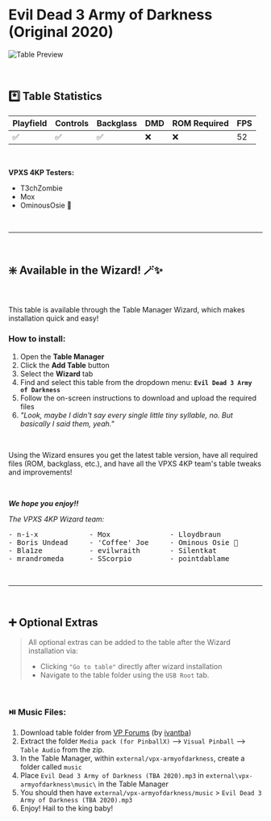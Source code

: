 # Evil Dead 3 Army of Darkness (Original 2020)

![Table Preview](../../images/vpx-evil-dead-3-army-of-darkness-preview.png)

<br>

## *️⃣  Table Statistics

| Playfield | Controls | Backglass | DMD | ROM Required | FPS | 
|-----------|----------|-----------|-----|--------------|-----|
| :white_check_mark: | :white_check_mark: | :white_check_mark: | :x: | :x: | 52 |

<br>

**VPXS 4KP Testers:**
  - T3chZombie
  - Mox
  - OminousOsie 🌸

<br>

---

<br>

## ❇️ Available in the Wizard! 🪄✨

<br>

This table is available through the Table Manager Wizard, which makes installation quick and easy!

### How to install:

1.  Open the **Table Manager**
2.  Click the **Add Table** button
3.  Select the **Wizard** tab
4.  Find and select this table from the dropdown menu: **`Evil Dead 3 Army of Darkness`**
5.  Follow the on-screen instructions to download and upload the required files
6. *"Look, maybe I didn't say every single little tiny syllable, no. But basically I said them, yeah."*

<br>

Using the Wizard ensures you get the latest table version, have all required files (ROM, backglass, etc.), and have all the VPXS 4KP team's table tweaks and improvements!

<br>

__*We hope you enjoy!!*__

*The VPXS 4KP Wizard team:*
<pre>
- n-i-x            - Mox              - Lloydbraun
- Boris Undead     - 'Coffee' Joe     - Ominous Osie 🌸
- Bla1ze           - evilwraith       - Silentkat        
- mrandromeda      - SScorpio         - pointdablame
</pre>


<br>

---

<br>

## ➕ Optional Extras

> All optional extras can be added to the table after the Wizard installation via: 
> -  Clicking `"Go to table"` directly after wizard installation
> -  Navigate to the table folder using the `USB Root` tab.

<br>

### ⏯️ Music Files:

1.  Download table folder from [VP Forums](https://www.vpforums.org/index.php?app=downloads&showfile=14777) (by [ivantba](https://www.vpforums.org/index.php?showuser=123858))
2.  Extract the folder `Media pack (for PinballX)` --> `Visual Pinball` --> `Table Audio` from the zip.
3.  In the Table Manager, within `external/vpx-armyofdarkness`, create a folder called `music`
4.  Place `Evil Dead 3 Army of Darkness (TBA 2020).mp3` in `external\vpx-armyofdarkness\music\` in the Table Manager
5.  You should then have `external/vpx-armyofdarkness/music` > `Evil Dead 3 Army of Darkness (TBA 2020).mp3`
6.  Enjoy! Hail to the king baby!


<br>
<br>
<br>
<br>
<br>
